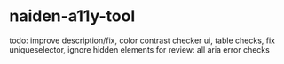 # naiden-a11y-tool
todo: improve description/fix, color contrast checker ui, table checks, fix uniqueselector, ignore hidden elements
for review: all aria error checks